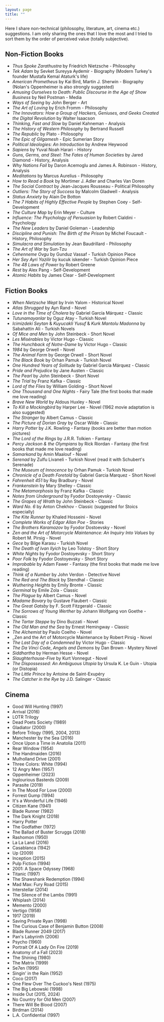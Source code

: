 ```yaml
---
layout: page
title: ""
---
```


Here I share non-technical (philosophy, literature, art, cinema etc.) suggestions. I am only sharing the ones that I love the most and I tried to sort them by the order of perceived value (totally subjective). 
## Non-Fiction Books
* _Thus Spoke Zarathustra_ by Friedrich Nietzsche - Philosophy
* _Tek Adam_ by Sevket Sureyya Aydemir - Biography (Modern Turkey's founder Mustafa Kemal Ataturk's life)
* _American Prometheus_ by Kai Bird, Martin J. Sherwin - Biography (Nolan's Oppenheimer is also strongly suggested)
* _Amusing Ourselves to Death: Public Discourse in the Age of Show Business_ by Neil Postman - Media
* _Ways of Seeing_ by John Berger - Art
* _The Art of Loving_ by Erich Fromm - Philosophy
* _The Innovators: How a Group of Hackers, Geniuses, and Geeks Created the Digital Revolution_ by Walter Isaacson
* _Thinking, Fast and Slow_ by Daniel Kahneman - Analysis
* _The History of Western Philosophy_ by Bertrand Russell
* _The Republic_ by Plato - Philosophy
* _The Epic of Gilgamesh_ - Epic Sumerian Story
* _Political Ideologies: An Introduction_ by Andrew Heywood
* _Sapiens_ by Yuval Noah Harari - History
* _Guns, Germs, and Steel: The Fates of Human Societies_ by Jared Diamond - History, Analysis
* _Why Nations Fail_ by Daron Acemoglu and James A. Robinson - History, Analysis
* _Meditations_ by Marcus Aurelius - Philosophy
* _How to Read a Book_ by Mortimer J. Adler and Charles Van Doren
* _The Social Contract_ by Jean-Jacques Rousseau - Political Philosophy
* _Outliers: The Story of Success_ by Malcolm Gladwell - Analysis
* _Status Anxiety_ by Alain De Botton 
* _The 7 Habits of Highly Effective People_ by Stephen Coey - Self-Development
* _The Culture Map_ by Erin Meyer - Culture
* _Influence: The Psychology of Persuasion_ by Robert Cialdini - Psychology
* _The New Leaders_ by Daniel Goleman - Leadership
* _Discipline and Punish: The Birth of the Prison_ by Michel Foucault - History, Philosophy
* _Simulacra and Simulation_ by Jean Baudrillard - Philosophy
* _The Art of War_ by Sun-Tzu
* _Cehenneme Ovgu_ by Gunduz Vassaf - Turkish Opinion Piece
* _Her Sey Ayri Yazilir_ by kucuk iskender - Turkish Opinion Piece
* _The 48 Laws of Power_ by Robert Greene
* _Rest_ by Alex Pang - Self-Development
* _Atomic Habits_ by James Clear - Self-Development
  
## Fiction Books
* _When Nietzsche Wept_ by Irvin Yalom - Historical Novel
* _Atlas Shrugged_ by Ayn Rand - Novel
* _Love in the Time of Cholera_ by Gabriel García Márquez - Classic
* _Tutunamayanlar_ by Oguz Atay - Turkish Novel
* _Icimizdeki Seytan_ & _Kuyucakli Yusuf_ & _Kurk Mantolu Madonna_ by Sabahattin Ali - Turkish Novels
* _Of Mice and Men_ by John Steinbeck - Short Novel
* _Les Misérables_ by Victor Hugo - Classic
* _The Hunchback of Notre-Dame_ by Victor Hugo - Classic
* _1984_ by George Orwell - Novel
* _The Animal Farm_ by George Orwell - Short Novel
* _The Black Book_ by Orhan Pamuk - Turkish Novel
* _One Hundred Years of Solitude_ by Gabriel García Márquez - Classic
* _Pride and Prejudice_ by Jane Austen - Classic
* _The Pearl_ by John Steinbeck - Short Novel
* _The Trial_ by Franz Kafka - Classic
* _Lord of the Flies_ by William Golding - Short Novel
* _One Thousand and One Nights_ - Fairy Tale (the first books that made me love reading)
* _Brave New World_ by Aldous Huxley - Novel
* _To Kill a Mockingbird_ by Harper Lee - Novel (1962 movie adaptation is also suggested) 
* _The Stranger_ by Albert Camus - Classic
* _The Picture of Dorian Gray_ by Oscar Wilde - Classic
* _Harry Potter_ by J.K. Rowling - Fantasy (books are better than motion pictures)
* _The Lord of the Rings_ by J.R.R. Tolkien - Fantasy
* _Percy Jackson & the Olympians_ by Rick Riordan - Fantasy (the first books that made me love reading)
* _Samarkand_ by Amin Maalouf - Novel
* _Serenad_ by Zulfu Livaneli - Turkish Novel (read it with Schubert's Serenade)
* _The Museum of Innocence_ by Orhan Pamuk - Turkish Novel
* _Chronicle of a Death Foretold_ by Gabriel Garcia Marquez - Short Novel
* _Fahrenheit 451_ by Ray Bradbury - Novel
* _Frankenstein_ by Mary Shelley - Classic
* _The Metamorphosis_ by Franz Kafka - Classic
* _Notes from Underground_ by Fyodor Dostoyevsky - Classic
* _The Grapes of Wrath_ by John Steinbeck - Classic
* _Ward No. 6_ by Anton Chekhov - Classic (suggested for Stoics especially)
* _The Kite Runner_ by Khaled Hosseini - Novel
* _Complete Works of Edgar Allan Poe_ - Stories
* _The Brothers Karamazov_ by Fyodor Dostoevsky - Novel
* _Zen and the Art of Motorcycle Maintenance: An Inquiry Into Values_ by Robert M. Pirsig - Novel
* _Gece_ by Bilge Karasu - Turkish Novel
* _The Death of Ivan Ilyich_ by Leo Tolstoy - Short Story
* _White Nights_ by Fyodor Dostoyevsky - Short Story
* _Poor Folk_ by Fyodor Dostoyevsky - Short Story
* _Improbable_ by Adam Fawer - Fantasy (the first books that made me love reading)
* _Think of a Number_ by John Verdon - Detective Novel
* _The Red and The Black_ by Stendhal - Classic
* _Wuthering Heights_ by Emily Bronte - Classic
* _Germinal_ by Emile Zola - Classic
* _The Plague_ by Albert Camus - Novel
* _Madame Bovary_ by Gustave Flaubert - Classic
* _The Great Gatsby_ by F. Scott Fitzgerald - Classic
* _The Sorrows of Young Werther_ by Johann Wolfgang von Goethe - Classic
* _The Tartar Steppe_ by Dino Buzzati - Novel
* _The Old Man and the Sea_ by Ernest Hemingway - Classic
* _The Alchemist_ by Paulo Coelho - Novel
* _Zen and the Art of Motorcycle Maintenance by Robert Pirsig - Novel
* _The Last Day of a Condemned_ by Victor Hugo - Classic
* _The Da Vinci Code_, _Angels and Demons_ by Dan Brown - Mystery Novel 
* _Siddhartha_ by Herman Hesse - Novel
* _Slaughterhouse-Five_ by Kurt Vonnegut - Novel
* _The Dispossessed: An Ambiguous Utopia_ by Ursula K. Le Guin - Utopia (or Distopia)
* _The Little Prince_ by Antoine de Saint-Exupéry
* _The Catcher in the Rye_ by J.D. Salinger - Classic


## Cinema
* Good Will Hunting (1997)
* Arrival (2016)
* LOTR Trilogy
* Dead Poets Society (1989)
* Gladiator (2000)
* Before Trilogy (1995, 2004, 2013)
* Manchester by the Sea (2016)
* Once Upon a Time in Anatolia (2011)
* Rear Window (1954)
* The Handmaiden (2016)
* Mulholland Drive (2001)
* Three Colors: White (1994)
* 12 Angry Men (1957)
* Oppenheimer (2023)
* Inglourious Basterds (2009)
* Parasite (2019)
* In The Mood For Love (2000)
* Forrest Gump (1994)
* It's a Wonderful Life (1946)
* Citizen Kane (1941)
* Blade Runner (1982)
* The Dark Knight (2018)
* Harry Potter
* The Godfather (1972)
* The Ballad of Buster Scruggs (2018)
* Rashomon (1950)
* La La Land (2016)
* Casablanca (1942)
* Up (2009)
* Inception (2015)
* Pulp Fiction (1994)
* 2001: A Space Odyssey (1968)
* Titanic (1997)
* The Shawshank Redemption (1994)
* Mad Max: Fury Road (2015)
* Interstellar (2014)
* The Silence of the Lambs (1991)
* Whiplash (2014)
* Memento (2000)
* Vertigo (1958)
* 1917 (2019)
* Saving Private Ryan (1998)
* The Curious Case of Benjamin Button (2008)
* Blade Runner 2049 (2017)
* Pan's Labyrinth (2006)
* Psycho (1960)
* Portrait Of A Lady On Fire (2019)
* Anatomy of a Fall (2023)
* The Shining (1980)
* The Matrix (1999)
* Se7en (1995)
* Singin' in the Rain (1952)
* Coco (2017)
* One Flew Over The Cuckoo's Nest (1975)
* The Big Lebowski (1998)
* Inside Out (2015, 2024)
* No Country for Old Men (2007)
* There Will Be Blood (2007)
* Birdman (2014)
* L.A. Confidential (1997)

